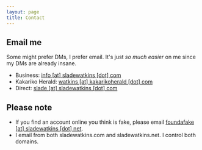 ```yaml
---
layout: page
title: Contact
---
```


## Email me
Some might prefer DMs, I prefer email. It's just *so much easier* on me since my DMs are already insane.

- Business: [info [at] sladewatkins [dot] com](mailto:info@sladewatkins.com)
- Kakariko Herald: [watkins [at] kakarikoherald [dot] com](mailto:watkins@kakarikoherald.com)
- Direct: [slade [at] sladewatkins [dot] com](mailto:slade@sladewatkins.com)


## Please note

- If you find an account online you think is fake, please email [foundafake [at] sladewatkins [dot] net](mailto:foundafake@sladewatkins.net).
- I email from both sladewatkins.com and sladewatkins.net. I control both domains.
